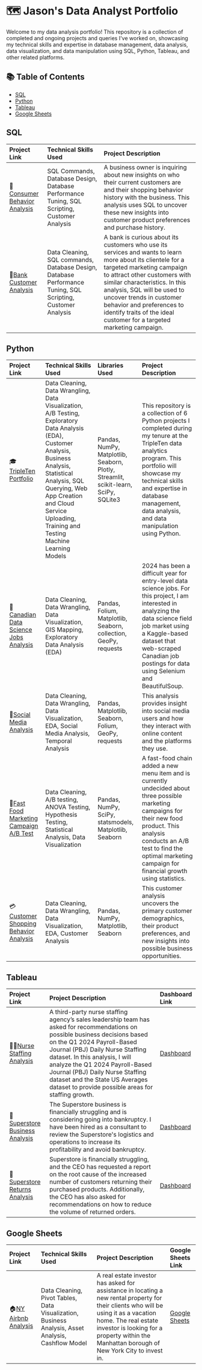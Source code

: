 # :world_map: Jason's Data Analyst Portfolio

Welcome to my data analysis portfolio! This repository is a collection of completed and ongoing projects and queries I've worked on, showcasing my technical skills and expertise in database management, data analysis, data visualization, and data manipulation using SQL, Python, Tableau, and other related platforms.

## :books: Table of Contents
- [SQL](#sql)
- [Python](#python)
- [Tableau](#tableau)
- [Google Sheets](#google-sheets)

## SQL

| Project Link | Technical Skills Used | Project Description |
| :--------- | :--------- | :--------- |
| :bookmark_tabs:[Consumer Behavior Analysis](https://github.com/jasondo-da/Consumer_Behavior_Analysis) | SQL Commands, Database Design, Database Performance Tuning, SQL Scripting, Customer Analysis |A business owner is inquiring about new insights on who their current customers are and their shopping behavior history with the business. This analysis uses SQL to uncover these new insights into customer product preferences and purchase history. |
| :bank:[Bank Customer Analysis](https://github.com/jasondo-da/Bank_Customer_Analysis) | Data Cleaning, SQL commands, Database Design, Database Performance Tuning, SQL Scripting, Customer Analysis | A bank is curious about its customers who use its services and wants to learn more about its clientele for a targeted marketing campaign to attract other customers with similar characteristics. In this analysis, SQL will be used to uncover trends in customer behavior and preferences to identify traits of the ideal customer for a targeted marketing campaign. |



## Python

| Project Link | Technical Skills Used | Libraries Used | Project Description |
| :--------- | :--------- | :--------- | :--------- |
| :mortar_board:[TripleTen Portfolio](https://github.com/jasondo-da/tripleten_project_portfolio) | Data Cleaning, Data Wrangling, Data Visualization, A/B Testing, Exploratory Data Analysis (EDA), Customer Analysis, Business Analysis, Statistical Analysis, SQL Querying, Web App Creation and Cloud Service Uploading, Training and Testing Machine Learning Models | Pandas, NumPy, Matplotlib, Seaborn, Plotly, Streamlit, scikit-learn, SciPy, SQLite3 | This repository is a collection of 6 Python projects I completed during my tenure at the TripleTen data analytics program. This portfolio will showcase my technical skills and expertise in database management, data analysis, and data manipulation using Python. |
| :maple_leaf:[Canadian Data Science Jobs Analysis](https://github.com/jasondo-da/Canadian_Data_Analyst_Online_Job_Posting_Analysis) | Data Cleaning, Data Wrangling, Data Visualization, GIS Mapping, Exploratory Data Analysis (EDA) | Pandas, Folium, Matplotlib, Seaborn, collection, GeoPy, requests | 2024 has been a difficult year for entry-level data science jobs. For this project, I am interested in analyzing the data science field job market using a Kaggle-based dataset that web-scraped Canadian job postings for data using Selenium and BeautifulSoup. |
| :iphone:[Social Media Analysis](https://github.com/jasondo-da/Social_Media_Analysis) | Data Cleaning, Data Wrangling, Data Visualization, EDA, Social Media Analysis, Temporal Analysis | Pandas, Matplotlib, Seaborn, Folium, GeoPy, requests | This analysis provides insight into social media users and how they interact with online content and the platforms they use. |
| :hamburger:[Fast Food Marketing Campaign A/B Test](https://github.com/jasondo-da/Fast_Food_Marketing_Campaign_AB_Test) | Data Cleaning, A/B testing, ANOVA Testing, Hypothesis Testing, Statistical Analysis, Data Visualization | Pandas, NumPy, SciPy, statsmodels, Matplotlib, Seaborn | A fast-food chain added a new menu item and is currently undecided about three possible marketing campaigns for their new food product. This analysis conducts an A/B test to find the optimal marketing campaign for financial growth using statistics. |
| :credit_card:[Customer Shopping Behavior Analysis](https://github.com/jasondo-da/shopping_behavior_analysis) | Data Cleaning, Data Wrangling, Data Visualization, EDA, Customer Analysis | Pandas, NumPy, Matplotlib, Seaborn | This customer analysis uncovers the primary customer demographics, their product preferences, and new insights into possible business opportunities. |



## Tableau

| Project Link | Project Description | Dashboard Link |
| :--------- | :--------- | :--------- |
| :health_worker:[Nurse Staffing Analysis](https://github.com/jasondo-da/Nurse_Staffing_Analysis/blob/main/README.md) | A third-party nurse staffing agency’s sales leadership team has asked for recommendations on possible business decisions based on the Q1 2024 Payroll-Based Journal (PBJ) Daily Nurse Staffing dataset. In this analysis, I will analyze the Q1 2024 Payroll-Based Journal (PBJ) Daily Nurse Staffing dataset and the State US Averages dataset to provide possible areas for staffing growth. | [Dashboard](https://public.tableau.com/views/nursing_hours_project/story?:language=en-US&:sid=&:redirect=auth&:display_count=n&:origin=viz_share_link) |
| :department_store:[Superstore Business Analysis](https://github.com/jasondo-da/Superstore_Business_Analysis) | The Superstore business is financially struggling and is considering going into bankruptcy. I have been hired as a consultant to review the Superstore's logistics and operations to increase its profitability and avoid bankruptcy. | [Dashboard](https://public.tableau.com/views/saving_super_store_1_csv_16834374314280/Story?:language=en-US&:sid=&:redirect=auth&:display_count=n&:origin=viz_share_link) |
| :incoming_envelope:[Superstore Returns Analysis](https://github.com/jasondo-da/Superstore_Returns_Analysis) | Superstore is financially struggling, and the CEO has requested a report on the root cause of the increased number of customers returning their purchased products. Additionally, the CEO has also asked for recommendations on how to reduce the volume of returned orders. | [Dashboard](https://public.tableau.com/views/Sprint4Project_16841181812540/SuperstoreReturnAnalysisStory?:language=en-US&:sid=&:redirect=auth&:display_count=n&:origin=viz_share_link) |



## Google Sheets

| Project Link | Technical Skills Used | Project Description | Google Sheets Link |
| :--------- | :--------- | :--------- | :--------- |
| :house:[NY Airbnb Analysis](https://github.com/jasondo-da/NY_Airbnb_Analysis) | Data Cleaning, Pivot Tables, Data Visualization, Business Analysis, Asset Analysis, Cashflow Model | A real estate investor has asked for assistance in locating a new rental property for their clients who will be using it as a vacation home. The real estate investor is looking for a property within the Manhattan borough of New York City to invest in. | [Google Sheets](https://docs.google.com/spreadsheets/d/1Chxvi7KDljdAGcoDFA8jMwv8xXIff41DNOTWdUam3nM/edit?usp=sharing) |
